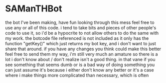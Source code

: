 # SAManTHBot
the bot I've been making, have fun looking through this mess
feel free to use any or all of this code. i tend to take bits and pieces of other people's code to use it, so i'd be a hypocrite to not allow others to do the same with my work.
the botcode file referenced is not included as it only has the function "getKey()" which just returns my bot key, and i don't want to just share that around. 
if you have any changes you think could make this better feel free to send them my way, i'm still very much an amature so there is a lot i don't know about / don't realize isn't a good thing. in that vane if you see something that seems dumb or is a bad way of doing something you can just assume it's because i either don't know any better or it's a case where i make things more complicated than necessary, which is often
